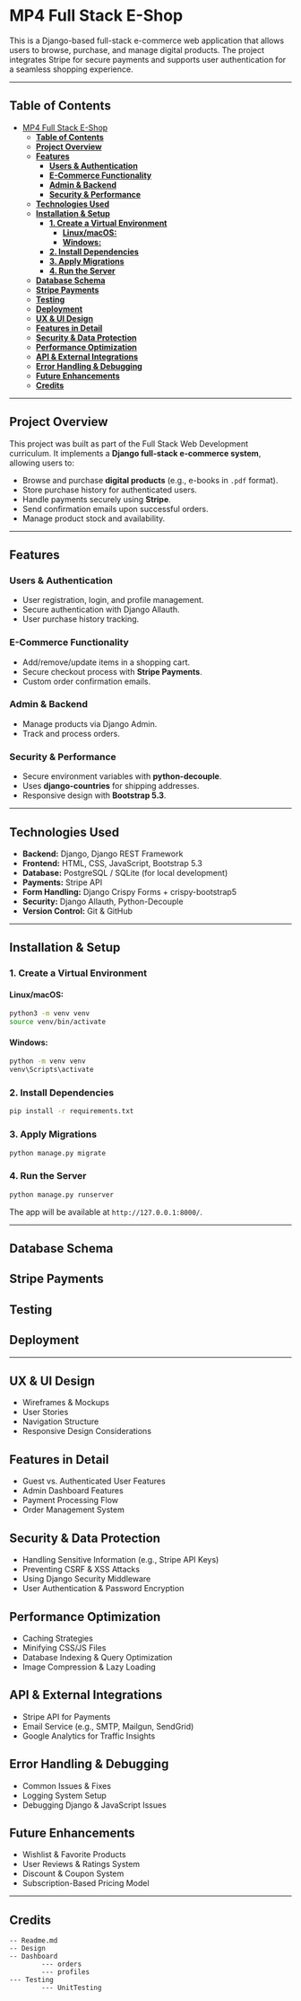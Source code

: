 # MP4 Full Stack E-Shop

This is a Django-based full-stack e-commerce web application that allows users to browse, purchase, and manage digital products. The project integrates Stripe for secure payments and supports user authentication for a seamless shopping experience.

---

## **Table of Contents**
- [MP4 Full Stack E-Shop](#mp4-full-stack-e-shop)
  - [**Table of Contents**](#table-of-contents)
  - [**Project Overview**](#project-overview)
  - [**Features**](#features)
    - [**Users \& Authentication**](#users--authentication)
    - [**E-Commerce Functionality**](#e-commerce-functionality)
    - [**Admin \& Backend**](#admin--backend)
    - [**Security \& Performance**](#security--performance)
  - [**Technologies Used**](#technologies-used)
  - [**Installation \& Setup**](#installation--setup)
    - [**1. Create a Virtual Environment**](#1-create-a-virtual-environment)
      - [**Linux/macOS:**](#linuxmacos)
      - [**Windows:**](#windows)
    - [**2. Install Dependencies**](#2-install-dependencies)
    - [**3. Apply Migrations**](#3-apply-migrations)
    - [**4. Run the Server**](#4-run-the-server)
  - [**Database Schema**](#database-schema)
  - [**Stripe Payments**](#stripe-payments)
  - [**Testing**](#testing)
  - [**Deployment**](#deployment)
  - [**UX \& UI Design**](#ux--ui-design)
  - [**Features in Detail**](#features-in-detail)
  - [**Security \& Data Protection**](#security--data-protection)
  - [**Performance Optimization**](#performance-optimization)
  - [**API \& External Integrations**](#api--external-integrations)
  - [**Error Handling \& Debugging**](#error-handling--debugging)
  - [**Future Enhancements**](#future-enhancements)
  - [**Credits**](#credits)

---

## **Project Overview**
This project was built as part of the Full Stack Web Development curriculum. It implements a **Django full-stack e-commerce system**, allowing users to:
- Browse and purchase **digital products** (e.g., e-books in `.pdf` format).
- Store purchase history for authenticated users.
- Handle payments securely using **Stripe**.
- Send confirmation emails upon successful orders.
- Manage product stock and availability.

---

## **Features**
### **Users & Authentication**
- User registration, login, and profile management.
- Secure authentication with Django Allauth.
- User purchase history tracking.

### **E-Commerce Functionality**
- Add/remove/update items in a shopping cart.
- Secure checkout process with **Stripe Payments**.
- Custom order confirmation emails.

### **Admin & Backend**
- Manage products via Django Admin.
- Track and process orders.

### **Security & Performance**
- Secure environment variables with **python-decouple**.
- Uses **django-countries** for shipping addresses.
- Responsive design with **Bootstrap 5.3**.

---

## **Technologies Used**
- **Backend:** Django, Django REST Framework
- **Frontend:** HTML, CSS, JavaScript, Bootstrap 5.3
- **Database:** PostgreSQL / SQLite (for local development)
- **Payments:** Stripe API
- **Form Handling:** Django Crispy Forms + crispy-bootstrap5
- **Security:** Django Allauth, Python-Decouple
- **Version Control:** Git & GitHub

---

## **Installation & Setup**

### **1. Create a Virtual Environment**
#### **Linux/macOS:**
```bash
python3 -m venv venv
source venv/bin/activate
```

#### **Windows:**
```bash
python -m venv venv
venv\Scripts\activate
```

### **2. Install Dependencies**
```bash
pip install -r requirements.txt
```

### **3. Apply Migrations**
```bash
python manage.py migrate
```

### **4. Run the Server**
```bash
python manage.py runserver
```
The app will be available at `http://127.0.0.1:8000/`.

---

## **Database Schema**

## **Stripe Payments**

## **Testing**

## **Deployment**

---

## **UX & UI Design**
- Wireframes & Mockups
- User Stories
- Navigation Structure
- Responsive Design Considerations

## **Features in Detail**
- Guest vs. Authenticated User Features
- Admin Dashboard Features
- Payment Processing Flow
- Order Management System

## **Security & Data Protection**
- Handling Sensitive Information (e.g., Stripe API Keys)
- Preventing CSRF & XSS Attacks
- Using Django Security Middleware
- User Authentication & Password Encryption

## **Performance Optimization**
- Caching Strategies
- Minifying CSS/JS Files
- Database Indexing & Query Optimization
- Image Compression & Lazy Loading

## **API & External Integrations**
- Stripe API for Payments
- Email Service (e.g., SMTP, Mailgun, SendGrid)
- Google Analytics for Traffic Insights

## **Error Handling & Debugging**
- Common Issues & Fixes
- Logging System Setup
- Debugging Django & JavaScript Issues

## **Future Enhancements**
- Wishlist & Favorite Products
- User Reviews & Ratings System
- Discount & Coupon System
- Subscription-Based Pricing Model

---

## **Credits**


```
-- Readme.md
-- Design
-- Dashboard
        --- orders
        --- profiles
--- Testing
        --- UnitTesting